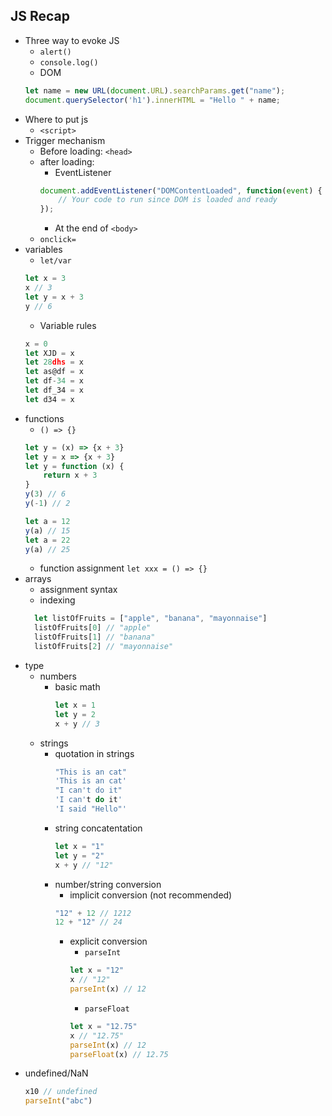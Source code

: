 ## JS Recap
- Three way to evoke JS
  - `alert()`
  - `console.log()`
  - DOM
  ```js
  let name = new URL(document.URL).searchParams.get("name");
  document.querySelector('h1').innerHTML = "Hello " + name;
  ```
- Where to put js
	- `<script>`
- Trigger mechanism
	- Before loading: `<head>`
	- after loading:
		- EventListener
		```js
		document.addEventListener("DOMContentLoaded", function(event) {
			// Your code to run since DOM is loaded and ready
		});
		```
		- At the end of `<body>`
	- `onclick=`
- variables
  - `let/var`
  ```js
  let x = 3
  x // 3
  let y = x + 3
  y // 6
  ```
  - Variable rules
  ```js
  x = 0
  let XJD = x
  let 28dhs = x
  let as@df = x
  let df-34 = x
  let df_34 = x
  let d34 = x
  
  ```
- functions
  - `() => {}`
  ```js
  let y = (x) => {x + 3}
  let y = x => {x + 3}
  let y = function (x) {
	  return x + 3
  }
  y(3) // 6
  y(-1) // 2
  
  let a = 12
  y(a) // 15
  let a = 22
  y(a) // 25
  ```
  - function assignment `let xxx = () => {}`
- arrays
  - assignment syntax
  - indexing
  ```js
	let listOfFruits = ["apple", "banana", "mayonnaise"]
	listOfFruits[0] // "apple"
	listOfFruits[1] // "banana"
	listOfFruits[2] // "mayonnaise"
  ```
- type
  - numbers
  	- basic math
		```js
		let x = 1
		let y = 2
		x + y // 3
		```
  - strings
  	- quotation in strings
		```js
		"This is an cat"
		'This is an cat'
		"I can't do it"
		'I can't do it'
		'I said "Hello"'
		```
  	- string concatentation
		```js
		let x = "1"
		let y = "2"
		x + y // "12"
		```
	- number/string conversion
		- implicit conversion (not recommended)
		```js
		"12" + 12 // 1212
		12 + "12" // 24
		```
		- explicit conversion
			- `parseInt`
			```js
			let x = "12"
			x // "12"
			parseInt(x) // 12
			```
			- `parseFloat`
			```js
			let x = "12.75"
			x // "12.75"
			parseInt(x) // 12
			parseFloat(x) // 12.75
			```
- undefined/NaN
  ```js
  x10 // undefined
  parseInt("abc")
  ```